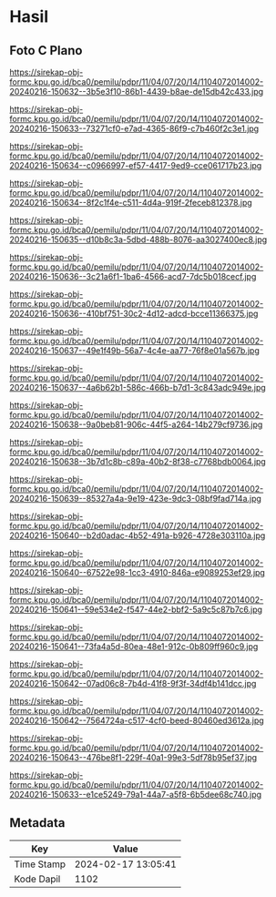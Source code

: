 # Hasil

## Foto C Plano

https://sirekap-obj-formc.kpu.go.id/bca0/pemilu/pdpr/11/04/07/20/14/1104072014002-20240216-150632--3b5e3f10-86b1-4439-b8ae-de15db42c433.jpg

https://sirekap-obj-formc.kpu.go.id/bca0/pemilu/pdpr/11/04/07/20/14/1104072014002-20240216-150633--73271cf0-e7ad-4365-86f9-c7b460f2c3e1.jpg

https://sirekap-obj-formc.kpu.go.id/bca0/pemilu/pdpr/11/04/07/20/14/1104072014002-20240216-150634--c0966997-ef57-4417-9ed9-cce061717b23.jpg

https://sirekap-obj-formc.kpu.go.id/bca0/pemilu/pdpr/11/04/07/20/14/1104072014002-20240216-150634--8f2c1f4e-c511-4d4a-919f-2feceb812378.jpg

https://sirekap-obj-formc.kpu.go.id/bca0/pemilu/pdpr/11/04/07/20/14/1104072014002-20240216-150635--d10b8c3a-5dbd-488b-8076-aa3027400ec8.jpg

https://sirekap-obj-formc.kpu.go.id/bca0/pemilu/pdpr/11/04/07/20/14/1104072014002-20240216-150636--3c21a6f1-1ba6-4566-acd7-7dc5b018cecf.jpg

https://sirekap-obj-formc.kpu.go.id/bca0/pemilu/pdpr/11/04/07/20/14/1104072014002-20240216-150636--410bf751-30c2-4d12-adcd-bcce11366375.jpg

https://sirekap-obj-formc.kpu.go.id/bca0/pemilu/pdpr/11/04/07/20/14/1104072014002-20240216-150637--49e1f49b-56a7-4c4e-aa77-76f8e01a567b.jpg

https://sirekap-obj-formc.kpu.go.id/bca0/pemilu/pdpr/11/04/07/20/14/1104072014002-20240216-150637--4a6b62b1-586c-466b-b7d1-3c843adc949e.jpg

https://sirekap-obj-formc.kpu.go.id/bca0/pemilu/pdpr/11/04/07/20/14/1104072014002-20240216-150638--9a0beb81-906c-44f5-a264-14b279cf9736.jpg

https://sirekap-obj-formc.kpu.go.id/bca0/pemilu/pdpr/11/04/07/20/14/1104072014002-20240216-150638--3b7d1c8b-c89a-40b2-8f38-c7768bdb0064.jpg

https://sirekap-obj-formc.kpu.go.id/bca0/pemilu/pdpr/11/04/07/20/14/1104072014002-20240216-150639--85327a4a-9e19-423e-9dc3-08bf9fad714a.jpg

https://sirekap-obj-formc.kpu.go.id/bca0/pemilu/pdpr/11/04/07/20/14/1104072014002-20240216-150640--b2d0adac-4b52-491a-b926-4728e303110a.jpg

https://sirekap-obj-formc.kpu.go.id/bca0/pemilu/pdpr/11/04/07/20/14/1104072014002-20240216-150640--67522e98-1cc3-4910-846a-e9089253ef29.jpg

https://sirekap-obj-formc.kpu.go.id/bca0/pemilu/pdpr/11/04/07/20/14/1104072014002-20240216-150641--59e534e2-f547-44e2-bbf2-5a9c5c87b7c6.jpg

https://sirekap-obj-formc.kpu.go.id/bca0/pemilu/pdpr/11/04/07/20/14/1104072014002-20240216-150641--73fa4a5d-80ea-48e1-912c-0b809ff960c9.jpg

https://sirekap-obj-formc.kpu.go.id/bca0/pemilu/pdpr/11/04/07/20/14/1104072014002-20240216-150642--07ad06c8-7b4d-41f8-9f3f-34df4b141dcc.jpg

https://sirekap-obj-formc.kpu.go.id/bca0/pemilu/pdpr/11/04/07/20/14/1104072014002-20240216-150642--7564724a-c517-4cf0-beed-80460ed3612a.jpg

https://sirekap-obj-formc.kpu.go.id/bca0/pemilu/pdpr/11/04/07/20/14/1104072014002-20240216-150643--476be8f1-229f-40a1-99e3-5df78b95ef37.jpg

https://sirekap-obj-formc.kpu.go.id/bca0/pemilu/pdpr/11/04/07/20/14/1104072014002-20240216-150633--e1ce5249-79a1-44a7-a5f8-6b5dee68c740.jpg


## Metadata

| Key        | Value               |
| ---------- | ------------------- |
| Time Stamp | 2024-02-17 13:05:41 |
| Kode Dapil | 1102                |



